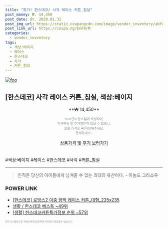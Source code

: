 ```yaml
--- 
title: "특가! 한스데코/ 사각 레이스 커튼_침실" 
post_money: ₩. 14,450 
post_date: dt. 2020.01.31 
post_img_url: https://static.coupangcdn.com/image/vendor_inventory/abfe/1edff29a5117f527754848652842e977ac626b59e51e79f3946048ae42eb.jpg 
post_link_url: https://coupa.ng/bnF9rM 
categories: 
  - vendor_inventory 
tags: 
  - 색상:베이지 
  - 레이스 
  - 한스데코 
  - 사각 
  - 커튼_침실 
--- 
```

[![foo](https://static.coupangcdn.com/image/vendor_inventory/abfe/1edff29a5117f527754848652842e977ac626b59e51e79f3946048ae42eb.jpg)](https://coupa.ng/bnF9rM) 

## [한스데코] 사각 레이스 커튼_침실, 색상:베이지 
<p style="text-align: center;">**₩ 14,450**</p> 
<p style="text-align: center;"><span style="color: #898c8f; font-family: Georgia,Times,serif; font-size: 0.75em;">2020년01월31일에 작성되어, <br>가격변동 및 추가할인이 있을 수 있으니,<br> 상품 가격을 꼭!확인해주세요.<br>행복하세요~</span> 
</p>	 
<div markdown="0" style="text-align: center;"><a href="https://coupa.ng/bnF9rM" class="btn btn--success">상품가격 및 후기 보러가기</a></div> 
<br><br> 
  #색상:베이지 #레이스 #한스데코 #사각 #커튼_침실 
<hr> 

> 인격은 당신의 아이들에게 남겨줄 수 있는 최대의 유산이다. - 아놀드 그라소우 


### POWER LINK

* <a href="https://blog.naver.com/fasyy4321/221786535403" target="_blank">[한스데코] 로망스2 이중 암막 레이스 커튼_대형_225x235</a>
* <a href="https://blog.naver.com/santokki14/221790842255" target="_blank">생활 / 한스데코 베스트 ~49위</a>
* <a href="https://blog.naver.com/fasyy4321/221771370038" target="_blank"> [생활] 한스데코커튼특가정보 순위 ~57위</a>

<span style="color: #898c8f; font-family: Georgia,Times,serif; font-size: 0.55em;">파트너스활동으로 작성자에게 일정액의 커미션이 제공될수 있습니다.</span> 
